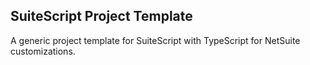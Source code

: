 ## SuiteScript Project Template
A generic project template for SuiteScript with TypeScript for NetSuite customizations.